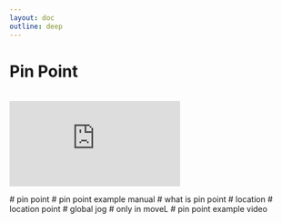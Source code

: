 ```yaml
---
layout: doc
outline: deep
---
```


# Pin Point

<br>

<iframe class="iframe-resources" src="https://rainbowco-my.sharepoint.com/:p:/g/personal/hyoin_rainbow-robotics_com/EawodrbASA5Kosobjr--_j0BCuNskH3kDjw5XaeJBCDTAA?e=hSSDEK&amp;action=embedview&amp;wdbipreview=true&amp;wdAr=1.7777777777777777" frameborder="0"></iframe>

\# pin point
\# pin point example manual
\# what is pin point
\# location
\# location point
\# global jog
\# only in moveL
\# pin point example video
